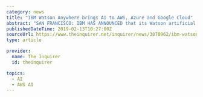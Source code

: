 ```yaml
---
category: news
title: "IBM Watson Anywhere brings AI to AWS, Azure and Google Cloud"
abstract: "SAN FRANCISCO: IBM HAS ANNOUNCED that its Watson artificial intelligence (AI) service will now work across Amazon Web Services (AWS), Google Cloud and Microsoft Azure. In a bid to win over customers demanding greater flexibility in how they store and ..."
publishedDateTime: 2019-02-13T10:27:00Z
sourceUrl: https://www.theinquirer.net/inquirer/news/3070962/ibm-watson-anywhere-official
type: article

provider:
  name: The Inquirer
  id: theinquirer

topics:
  - AI
  - AWS AI
---
```

